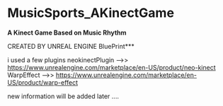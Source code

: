 # MusicSports_AKinectGame
________________A Kinect Game Based on Music Rhythm________________

CREATED BY UNREAL ENGINE  BluePrint***

i used a few plugins 
                                 neokinectPlugin -->> https://www.unrealengine.com/marketplace/en-US/product/neo-kinect
                                 WarpEffect      -->> https://www.unrealengine.com/marketplace/en-US/product/warp-effect
                   
                                          
new information will be added later ....
